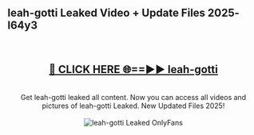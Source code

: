 <h2>leah-gotti Leaked Video + Update Files 2025- l64y3</h2>
<br>
<div align="center">
<h2><a href="https://libra.edu.pl?leah-gotti" rel="nofollow">🔴 CLICK HERE 🌐==►► leah-gotti</a></h2>
<br>
Get leah-gotti leaked all content. Now you can access all videos and pictures of leah-gotti Leaked. New Updated Files 2025!
<br>
<br>
<a href="https://libra.edu.pl?leah-gotti" rel="nofollow" data-target="animated-image.originalLink"><img src="https://i.ibb.co.com/WyWwxjT/player-gif2.gif" alt="leah-gotti Leaked OnlyFans" style="max-width: 100%; display: inline-block;" data-target="animated-image.originalImage"></a>
</div>
<br>